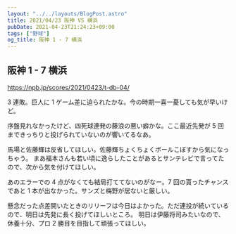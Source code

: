 ```yaml
---
layout: "../../layouts/BlogPost.astro"
title: 2021/04/23 阪神 VS 横浜
pubDate: 2021-04-23T21:24:23+09:00
tags: ["野球"]
og_title: 阪神 1 - 7 横浜
---
```


## 阪神 1 - 7 横浜

https://npb.jp/scores/2021/0423/t-db-04/

3 連敗。巨人に 1 ゲーム差に迫られたかな。今の時期一喜一憂しても気が早いけど。

序盤見れなかったけど、四死球連発の藤浪の悪い癖かな。ここ最近先発が 5 回まできっちりと投げられていないのが響いてるなあ。

馬場と佐藤輝は反省してほしい。佐藤輝ちょくちょくボールこぼすから気になっちゃう。
まあ福本さんも若い頃に逸らしたことがあるとサンテレビで言ってたので、次から気を付けてほしい。

あのエラーでの 4 点がなくても結局打ててないのがなー。7 回の貰ったチャンスであと 1 本が出なかった。サンズと梅野が居ないと厳しい。

懸念だった点差開いたときのリリーフは今日はよかった。ただ連投が続いているので、明日は先発に長く投げてほしいところ。
明日は伊藤将司みたいなので、休養十分、プロ 2 勝目を目指して頑張ってほしい。

